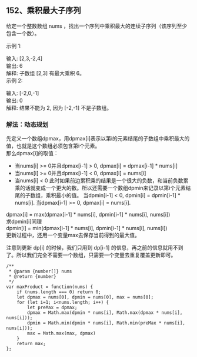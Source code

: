 ## 152、乘积最大子序列
给定一个整数数组 nums ，找出一个序列中乘积最大的连续子序列（该序列至少包含一个数）。  

示例 1:  

输入: [2,3,-2,4]  
输出: 6  
解释: 子数组 [2,3] 有最大乘积 6。  
示例 2:  

输入: [-2,0,-1]  
输出: 0  
解释: 结果不能为 2, 因为 [-2,-1] 不是子数组。  

### 解法：动态规划  

先定义一个数组dpmax，用dpmax[i]表示以第i的元素结尾的子数组中乘积最大的值，也就是这个数组必须包含第i个元素。  
那么dpmax[i]的取值：  
* 当nums[i] >= 0并且dpmax[i-1] > 0, dpmax[i] = dpmax[i-1] * nums[i]  
* 当nums[i] >= 0并且dpmax[i-1] < 0, dpmax[i] = nums[i]  
* 当nums[i] < 0 此时如果前边累积乘的结果是一个很大的负数，和当前负数累乘的话就变成一个更大的数。所以还需要一个数组dpmin来记录以第i个元素结尾的子数组，乘积最小的值。  当dpmin[i-1] < 0, dpmin[i] = dpmin[i-1] * nums[i]. 当dpmax[i-1] >= 0, dpmax[i] = nums[i].  

dpmax[i] = max(dpmax[i-1] * nums[i], dpmin[i-1] * nums[i], nums[i])  
求dpmin[i]同理  
dpmin[i] = min(dpmax[i-1] * nums[i], dpmin[i-1] * nums[i], nums[i])  
更新过程中，还用一个变量max去保存当前得到的最大值。  

注意到更新 dp[i] 的时候，我们只用到 dp[i-1] 的信息，再之前的信息就用不到了。所以我们完全不需要一个数组，只需要一个变量去重复覆盖更新即可。


```
/**
 * @param {number[]} nums
 * @return {number}
 */
var maxProduct = function(nums) {
    if (nums.length === 0) return 0;
    let dpmax = nums[0], dpmin = nums[0], max = nums[0];
    for (let i=1; i<nums.length; i++) {
        let preMax = dpmax;
        dpmax = Math.max(dpmin * nums[i], Math.max(dpmax * nums[i], nums[i]));
        dpmin = Math.min(dpmin * nums[i], Math.min(preMax * nums[i], nums[i]));
        max = Math.max(max, dpmax)
    }
    return max;
};
```
